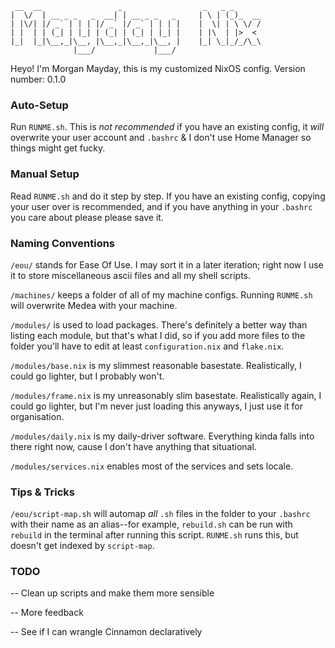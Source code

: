 ``` 
 __  __                 _                  _   _ _      
|  \/  | __ _ _   _  __| | __ _ _   _     | \ | (_)_  __
| |\/| |/ _` | | | |/ _` |/ _` | | | |    |  \| | \ \/ /
| |  | | (_| | |_| | (_| | (_| | |_| |    | |\  | |>  < 
|_|  |_|\__,_|\__, |\__,_|\__,_|\__, |    |_| \_|_/_/\_\
              |___/             |___/                   
```


Heyo! I'm Morgan Mayday, this is my customized NixOS config. Version number: 0.1.0

### Auto-Setup
Run `RUNME.sh`. This is _not recommended_ if you have an existing config, it _will_ overwrite your user account and `.bashrc` & I don't use Home Manager so things might get fucky.
### Manual Setup
Read `RUNME.sh` and do it step by step. If you have an existing config, copying your user over is recommended, and if you have anything in your `.bashrc` you care about please please save it.
### Naming Conventions
`/eou/` stands for Ease Of Use. I may sort it in a later iteration; right now I use it to store miscellaneous ascii files and all my shell scripts.

`/machines/` keeps a folder of all of my machine configs. Running `RUNME.sh` will overwrite Medea with your machine.

`/modules/` is used to load packages. There's definitely a better way than listing each module, but that's what I did, so if you add more files to the folder you'll have to edit at least `configuration.nix` and `flake.nix`. 

`/modules/base.nix` is my slimmest reasonable basestate. Realistically, I could go lighter, but I probably won't.

`/modules/frame.nix` is my unreasonably slim basestate. Realistically again, I could go lighter, but I'm never just loading this anyways, I just use it for organisation.

`/modules/daily.nix` is my daily-driver software. Everything kinda falls into there right now, cause I don't have anything that situational.

`/modules/services.nix` enables most of the services and sets locale.
### Tips & Tricks
`/eou/script-map.sh` will automap *all* `.sh` files in the folder to your `.bashrc` with their name as an alias--for example, `rebuild.sh` can be run with `rebuild` in the terminal after running this script. `RUNME.sh` runs this, but doesn't get indexed by `script-map`.

### TODO
-- Clean up scripts and make them more sensible

-- More feedback

-- See if I can wrangle Cinnamon declaratively
